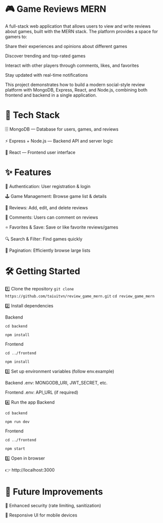 # 🎮 Game Reviews MERN

A full-stack web application that allows users to view and write reviews about games, built with the MERN stack.
The platform provides a space for gamers to:

Share their experiences and opinions about different games

Discover trending and top-rated games

Interact with other players through comments, likes, and favorites

Stay updated with real-time notifications

This project demonstrates how to build a modern social-style review platform with MongoDB, Express, React, and Node.js, combining both frontend and backend in a single application.
# 🚀 Tech Stack

🗄️ MongoDB — Database for users, games, and reviews

⚡ Express + Node.js — Backend API and server logic

🎨 React — Frontend user interface

# ✨ Features

👤 Authentication: User registration & login

🕹️ Game Management: Browse game list & details

📝 Reviews: Add, edit, and delete reviews

💬 Comments: Users can comment on reviews

⭐ Favorites & Save: Save or like favorite reviews/games

🔍 Search & Filter: Find games quickly

📑 Pagination: Efficiently browse large lists

# 🛠️ Getting Started
1️⃣ Clone the repository
```git clone https://github.com/taiuitvn/review_game_mern.git```
```cd review_game_mern```

2️⃣ Install dependencies

Backend

```cd backend```

```npm install```

Frontend

```cd ../frontend```

```npm install```

3️⃣ Set up environment variables (follow env.example)

Backend .env: MONGODB_URI, JWT_SECRET, etc.

Frontend .env: API_URL (if required)

4️⃣ Run the app
Backend

```cd backend```

```npm run dev```

Frontend

```cd ../frontend```

```npm start```

5️⃣ Open in browser

👉 http://localhost:3000

# 🔮 Future Improvements

🔐 Enhanced security (rate limiting, sanitization)

📱 Responsive UI for mobile devices
